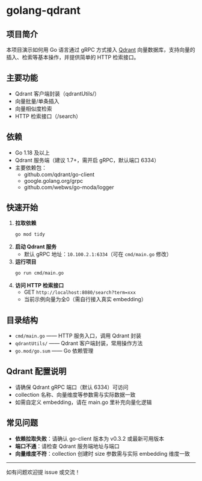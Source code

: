 # golang-qdrant

## 项目简介
本项目演示如何用 Go 语言通过 gRPC 方式接入 [Qdrant](https://qdrant.tech/) 向量数据库，支持向量的插入、检索等基本操作，并提供简单的 HTTP 检索接口。

## 主要功能
- Qdrant 客户端封装（qdrantUtils/）
- 向量批量/单条插入
- 向量相似度检索
- HTTP 检索接口（/search）

## 依赖
- Go 1.18 及以上
- Qdrant 服务端（建议 1.7+，需开启 gRPC，默认端口 6334）
- 主要依赖包：
  - github.com/qdrant/go-client
  - google.golang.org/grpc
  - github.com/webws/go-moda/logger

## 快速开始
1. **拉取依赖**
   ```bash
   go mod tidy
   ```
2. **启动 Qdrant 服务**
   - 默认 gRPC 地址：`10.100.2.1:6334`（可在 `cmd/main.go` 修改）
3. **运行项目**
   ```bash
   go run cmd/main.go
   ```
4. **访问 HTTP 检索接口**
   - GET `http://localhost:8080/search?term=xxx`
   - 当前示例向量为全0（需自行接入真实 embedding）

## 目录结构
- `cmd/main.go`         —— HTTP 服务入口，调用 Qdrant 封装
- `qdrantUtils/`        —— Qdrant 客户端封装，常用操作方法
- `go.mod/go.sum`       —— Go 依赖管理

## Qdrant 配置说明
- 请确保 Qdrant gRPC 端口（默认 6334）可访问
- collection 名称、向量维度等参数需与实际数据一致
- 如需自定义 embedding，请在 main.go 里补充向量化逻辑

## 常见问题
- **依赖拉取失败**：请确认 go-client 版本为 v0.3.2 或最新可用版本
- **端口不通**：请检查 Qdrant 服务端地址与端口
- **向量维度不符**：collection 创建时 size 参数需与实际 embedding 维度一致

---
如有问题欢迎提 issue 或交流！ 